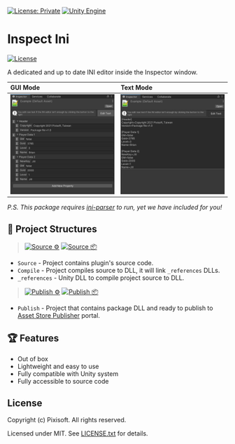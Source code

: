 [![License: Private](https://img.shields.io/badge/License-Private-green.svg)](https://github.com/Pixisoft/Inspect_Ini/blob/master/LICENSE.txt)
[![Unity Engine](https://img.shields.io/badge/unity-2021.2.0f1-black.svg?style=flat&logo=unity&cacheSeconds=2592000)](https://unity3d.com/get-unity/download/archive)

# Inspect Ini

[![License](https://github.com/Pixisoft/Inspect_Ini/actions/workflows/license.yml/badge.svg)](https://github.com/Pixisoft/Inspect_Ini/actions/workflows/license.yml)

A dedicated and up to date INI editor inside the Inspector window.

| GUI Mode                       | Text Mode                      |
|:-------------------------------|:-------------------------------|
| <img src="./etc/demo_1.png" /> | <img src="./etc/demo_2.png" /> |

*P.S. This package requires [ini-parser](https://github.com/rickyah/ini-parser) to run, yet we have included for you!*

## 📁 Project Structures

> [![Source ⚙️](https://github.com/Pixisoft/Inspect_Ini/actions/workflows/source_build.yml/badge.svg)](https://github.com/Pixisoft/Inspect_Ini/actions/workflows/source_build.yml)
> [![Source 📦](https://github.com/Pixisoft/Inspect_Ini/actions/workflows/source_package.yml/badge.svg)](https://github.com/Pixisoft/Inspect_Ini/actions/workflows/source_package.yml)

* `Source` - Project contains plugin's source code.
* `Compile` - Project compiles source to DLL, it will link `_references` DLLs.
* `_references` - Unity DLL to compile project source to DLL.

> [![Publish ⚙️](https://github.com/Pixisoft/Inspect_Ini/actions/workflows/publish_build.yml/badge.svg)](https://github.com/Pixisoft/Inspect_Ini/actions/workflows/publish_build.yml)
> [![Publish 📦](https://github.com/Pixisoft/Inspect_Ini/actions/workflows/publish_package.yml/badge.svg)](https://github.com/Pixisoft/Inspect_Ini/actions/workflows/publish_package.yml)

* `Publish` - Project that contains package DLL and ready to publish to [Asset Store Publisher](https://publisher.assetstore.unity3d.com/info.html?_gl=1*1fwg1ij*_ga*MTg0NjU4MTc4NC4xNjAwMzQ5NzM3*_ga_1S78EFL1W5*MTYyNDI3MzU4Ni40Ni4wLjE2MjQyNzM1ODYuNjA.&_ga=2.77544981.1416380940.1624186429-1846581784.1600349737) portal.

## 🏆 Features

* Out of box
* Lightweight and easy to use
* Fully compatible with Unity system
* Fully accessible to source code

## License

Copyright (c) Pixisoft. All rights reserved.

Licensed under MIT. See [LICENSE.txt](https://github.com/Pixisoft/Inspect_Ini/blob/master/LICENSE.txt) for details.
